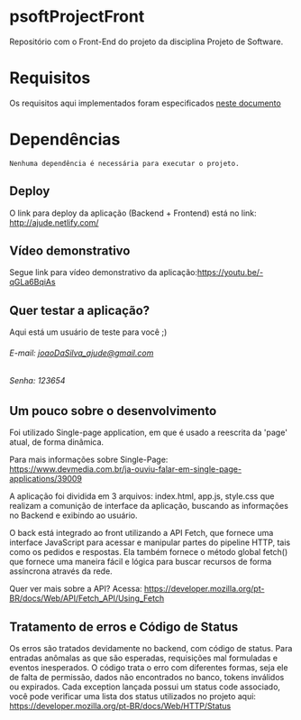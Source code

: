# psoftProjectFront
Repositório com o Front-End do projeto da disciplina Projeto de Software.

# Requisitos

Os requisitos aqui implementados foram especificados [neste documento](https://docs.google.com/document/d/1h5WhnOhvyRmIbj_obhWK5XmoJgK35lVWPM2UwwMOT_Y/preview)

# Dependências
```
Nenhuma dependência é necessária para executar o projeto.
```

## Deploy
O link para deploy da aplicação (Backend + Frontend) está no link: http://ajude.netlify.com/

## Vídeo demonstrativo
Segue link para vídeo demonstrativo da aplicação:https://youtu.be/-qGLa6BqiAs

## Quer testar a aplicação?
Aqui está um usuário de teste para você ;)
###### E-mail: joaoDaSilva_ajude@gmail.com
###### Senha: 123654

## Um pouco sobre o desenvolvimento

Foi utilizado Single-page application, em que é usado a reescrita da 'page' atual, de forma dinâmica.

Para mais informações sobre Single-Page: https://www.devmedia.com.br/ja-ouviu-falar-em-single-page-applications/39009

A aplicação foi dividida em 3 arquivos: index.html, app.js, style.css que realizam a comunição de interface da aplicação, buscando as informações no Backend e exibindo ao usuário. 

O back está integrado ao front utilizando a API Fetch, que fornece uma interface JavaScript para acessar e manipular partes do pipeline HTTP, tais como os pedidos e respostas. Ela também fornece o método global fetch() que fornece uma maneira fácil e lógica para buscar recursos de forma assíncrona através da rede.

Quer ver mais sobre a API? Acessa: https://developer.mozilla.org/pt-BR/docs/Web/API/Fetch_API/Using_Fetch

## Tratamento de erros e Código de Status

Os erros são tratados devidamente no backend, com código de status.
Para entradas anômalas as que são esperadas, requisições mal formuladas e eventos inesperados. O código trata o erro com diferentes formas, seja ele de falta de permissão, dados não encontrados no banco, tokens inválidos ou expirados. Cada exception lançada possui um status code associado, você pode verificar uma lista dos status utilizados no projeto aqui: https://developer.mozilla.org/pt-BR/docs/Web/HTTP/Status
